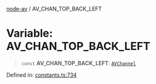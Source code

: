 [node-av](../globals.md) / AV\_CHAN\_TOP\_BACK\_LEFT

# Variable: AV\_CHAN\_TOP\_BACK\_LEFT

> `const` **AV\_CHAN\_TOP\_BACK\_LEFT**: [`AVChannel`](../type-aliases/AVChannel.md)

Defined in: [constants.ts:734](https://github.com/seydx/av/blob/f8631fc881b394300b1479f511d55cf1c370a87f/src/constants/constants.ts#L734)
